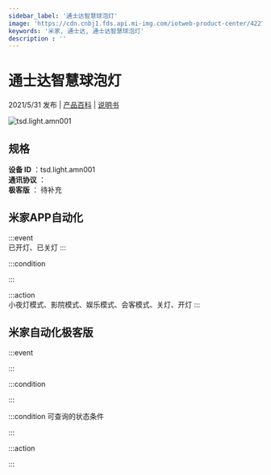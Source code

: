 ```yaml
---
sidebar_label: '通士达智慧球泡灯'
image: 'https://cdn.cnbj1.fds.api.mi-img.com/iotweb-product-center/4227f15dab4328299ef55a5a5d66f826_168X168px_球泡灯.png?GalaxyAccessKeyId=AKVGLQWBOVIRQ3XLEW&Expires=9223372036854775807&Signature=aDPfRJGUJVcAGQ4GTpidZ72vxCM='
keywords: '米家, 通士达, 通士达智慧球泡灯'
description : ''
---
```

# 通士达智慧球泡灯

2021/5/31 发布 | [产品百科](https://home.mi.com/webapp/content/baike/product/index.html?model=tsd.light.amn001/) | [说明书](https://home.mi.com/views/introduction.html?model=tsd.light.amn001&region=cn)

![tsd.light.amn001](https://cdn.cnbj1.fds.api.mi-img.com/iotweb-product-center/4227f15dab4328299ef55a5a5d66f826_168X168px_球泡灯.png?GalaxyAccessKeyId=AKVGLQWBOVIRQ3XLEW&Expires=9223372036854775807&Signature=aDPfRJGUJVcAGQ4GTpidZ72vxCM=)

## 规格  
> 
**设备 ID** ：tsd.light.amn001  
**通讯协议** ：  
**极客版**  ： 待补充 


## 米家APP自动化  

:::event  
已开灯、已关灯
:::

:::condition  

:::

:::action   
小夜灯模式、影院模式、娱乐模式、会客模式、关灯、开灯
:::

## 米家自动化极客版  

:::event  

:::

:::condition  

:::

:::condition 可查询的状态条件  

:::

:::action  

:::

        
